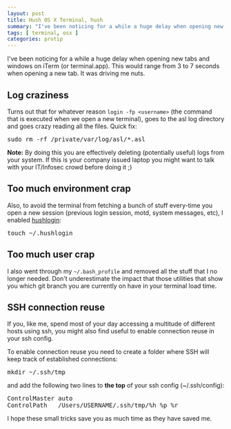 ```yaml
---
layout: post
title: Hush OS X Terminal, hush
summary: "I've been noticing for a while a huge delay when opening new tabs on iTerm (or terminal.app). This would range from 3 to 7 seconds when opening a new tab. It was driving me nuts."
tags: [ terminal, osx ]
categories: protip
---
```


I've been noticing for a while a huge delay when opening new tabs and windows on iTerm (or terminal.app). This would range from 3 to 7 seconds when opening a new tab. It was driving me nuts.

## Log craziness

Turns out that for whatever reason `login -fp <username>` (the command that is executed when we open a new terminal), goes to the asl log directory and goes crazy reading all the files. Quick fix:

<pre>
sudo rm -rf /private/var/log/asl/*.asl
</pre>


**Note:** By doing this you are effectively deleting (potentially useful) logs from your system. If this is your company issued laptop you might want to talk with your IT/Infosec crowd before doing it ;) 

## Too much environment crap

Also, to avoid the terminal from fetching a bunch of stuff every-time you open a new session (previous login session, motd, system messages, etc), I enabled [hushlogin](http://developer.apple.com/library/mac/#documentation/Darwin/Reference/ManPages/man1/login.1.html):

<pre>
touch ~/.hushlogin
</pre>

## Too much user crap

I also went through my `~/.bash_profile` and removed all the stuff that I no longer needed. Don't underestimate the impact that those utilities that show you which git branch you are currently on have in your terminal load time.

## SSH connection reuse

If you, like me, spend most of your day accessing a multitude of different hosts using ssh, you might also find useful to enable connection reuse in your ssh config.

To enable connection reuse you need to create a folder where SSH will keep track of established connections:

<pre>
mkdir ~/.ssh/tmp
</pre>

and add the following two lines to **the top** of your ssh config (~/.ssh/config):

<pre>
ControlMaster auto
ControlPath   /Users/USERNAME/.ssh/tmp/%h_%p_%r
</pre>

I hope these small tricks save you as much time as they have saved me.




